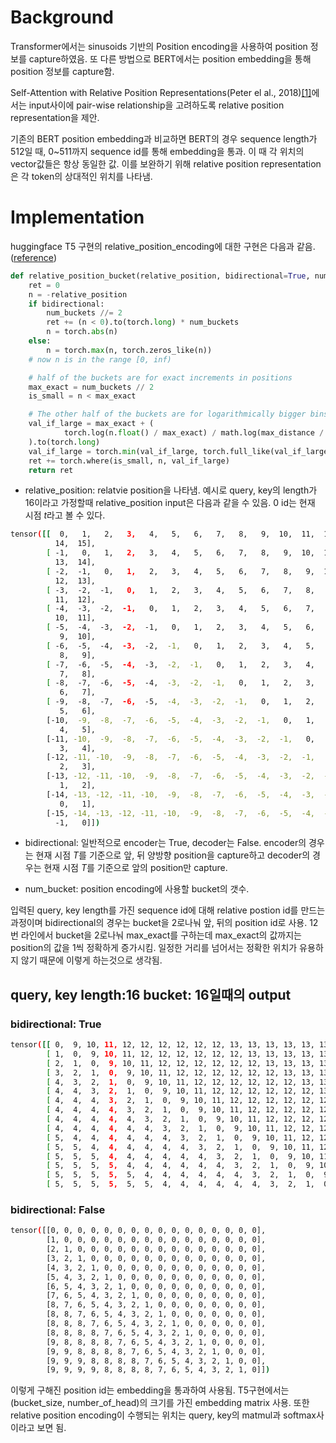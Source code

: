 # Background
Transformer에서는 sinusoids 기반의 Position encoding을 사용하여 position 정보를 capture하였음. 또 다른 방법으로 BERT에서는 position embedding을 통해 position 정보를 capture함.

Self-Attention with Relative Position Representations(Peter el al., 2018)[[1]](https://arxiv.org/abs/1803.02155)에서는 input사이에 pair-wise relationship을 고려하도록 relative position representation을 제안.

기존의 BERT position embedding과 비교하면 BERT의 경우 sequence length가 512일 때, 0~511까지 sequence id를 통해 embedding을 통과. 이 때 각 위치의 vector값들은 항상 동일한 값. 이를 보완하기 위해 relative position representation은 각 token의 상대적인 위치를 나타냄.


# Implementation
huggingface T5 구현의 relative_position_encoding에 대한 구현은 다음과 같음.([reference](https://github.com/huggingface/transformers/blob/master/src/transformers/modeling_t5.py#L232))
```python
def relative_position_bucket(relative_position, bidirectional=True, num_buckets=32, max_distance=128):
    ret = 0
    n = -relative_position
    if bidirectional:
        num_buckets //= 2
        ret += (n < 0).to(torch.long) * num_buckets
        n = torch.abs(n)
    else:
        n = torch.max(n, torch.zeros_like(n))
    # now n is in the range [0, inf)

    # half of the buckets are for exact increments in positions
    max_exact = num_buckets // 2
    is_small = n < max_exact

    # The other half of the buckets are for logarithmically bigger bins in positions up to max_distance
    val_if_large = max_exact + (
            torch.log(n.float() / max_exact) / math.log(max_distance / max_exact) * (num_buckets - max_exact)
    ).to(torch.long)
    val_if_large = torch.min(val_if_large, torch.full_like(val_if_large, num_buckets - 1))
    ret += torch.where(is_small, n, val_if_large)
    return ret
```

* relative_position: relatvie position을 나타냄. 예시로 query, key의 length가 16이라고 가정할때 relative_position input은 다음과 같을 수 있음. 0 id는 현재 시점 $t$라고 볼 수 있다.
```bash
tensor([[  0,   1,   2,   3,   4,   5,   6,   7,   8,   9,  10,  11,  12,  13,
          14,  15],
        [ -1,   0,   1,   2,   3,   4,   5,   6,   7,   8,   9,  10,  11,  12,
          13,  14],
        [ -2,  -1,   0,   1,   2,   3,   4,   5,   6,   7,   8,   9,  10,  11,
          12,  13],
        [ -3,  -2,  -1,   0,   1,   2,   3,   4,   5,   6,   7,   8,   9,  10,
          11,  12],
        [ -4,  -3,  -2,  -1,   0,   1,   2,   3,   4,   5,   6,   7,   8,   9,
          10,  11],
        [ -5,  -4,  -3,  -2,  -1,   0,   1,   2,   3,   4,   5,   6,   7,   8,
           9,  10],
        [ -6,  -5,  -4,  -3,  -2,  -1,   0,   1,   2,   3,   4,   5,   6,   7,
           8,   9],
        [ -7,  -6,  -5,  -4,  -3,  -2,  -1,   0,   1,   2,   3,   4,   5,   6,
           7,   8],
        [ -8,  -7,  -6,  -5,  -4,  -3,  -2,  -1,   0,   1,   2,   3,   4,   5,
           6,   7],
        [ -9,  -8,  -7,  -6,  -5,  -4,  -3,  -2,  -1,   0,   1,   2,   3,   4,
           5,   6],
        [-10,  -9,  -8,  -7,  -6,  -5,  -4,  -3,  -2,  -1,   0,   1,   2,   3,
           4,   5],
        [-11, -10,  -9,  -8,  -7,  -6,  -5,  -4,  -3,  -2,  -1,   0,   1,   2,
           3,   4],
        [-12, -11, -10,  -9,  -8,  -7,  -6,  -5,  -4,  -3,  -2,  -1,   0,   1,
           2,   3],
        [-13, -12, -11, -10,  -9,  -8,  -7,  -6,  -5,  -4,  -3,  -2,  -1,   0,
           1,   2],
        [-14, -13, -12, -11, -10,  -9,  -8,  -7,  -6,  -5,  -4,  -3,  -2,  -1,
           0,   1],
        [-15, -14, -13, -12, -11, -10,  -9,  -8,  -7,  -6,  -5,  -4,  -3,  -2,
          -1,   0]])
```

* bidirectional: 일반적으로 encoder는 True, decoder는 False. encoder의 경우는 현재 시점 $T$를 기준으로 앞, 뒤 양방향 position을 capture하고 decoder의 경우는 현재 시점 $T$를 기준으로 앞의 position만 capture.

* num_bucket: position encoding에 사용할 bucket의 갯수.

입력된 query, key length를 가진 sequence id에 대해 relative postion id를 만드는 과정이며 bidirectional의 경우는 bucket을 2로나눠 앞, 뒤의 position id로 사용. 12번 라인에서 bucket을 2로나눠 max_exact를 구하는데 max_exact의 값까지는 position의 값을 1씩 정확하게 증가시킴. 일정한 거리를 넘어서는 정확한 위치가 유용하지 않기 때문에 이렇게 하는것으로 생각됨.


## query, key length:16 bucket: 16일때의 output
### bidirectional: True
```bash
tensor([[ 0,  9, 10, 11, 12, 12, 12, 12, 12, 12, 13, 13, 13, 13, 13, 13],
        [ 1,  0,  9, 10, 11, 12, 12, 12, 12, 12, 12, 13, 13, 13, 13, 13],
        [ 2,  1,  0,  9, 10, 11, 12, 12, 12, 12, 12, 12, 13, 13, 13, 13],
        [ 3,  2,  1,  0,  9, 10, 11, 12, 12, 12, 12, 12, 12, 13, 13, 13],
        [ 4,  3,  2,  1,  0,  9, 10, 11, 12, 12, 12, 12, 12, 12, 13, 13],
        [ 4,  4,  3,  2,  1,  0,  9, 10, 11, 12, 12, 12, 12, 12, 12, 13],
        [ 4,  4,  4,  3,  2,  1,  0,  9, 10, 11, 12, 12, 12, 12, 12, 12],
        [ 4,  4,  4,  4,  3,  2,  1,  0,  9, 10, 11, 12, 12, 12, 12, 12],
        [ 4,  4,  4,  4,  4,  3,  2,  1,  0,  9, 10, 11, 12, 12, 12, 12],
        [ 4,  4,  4,  4,  4,  4,  3,  2,  1,  0,  9, 10, 11, 12, 12, 12],
        [ 5,  4,  4,  4,  4,  4,  4,  3,  2,  1,  0,  9, 10, 11, 12, 12],
        [ 5,  5,  4,  4,  4,  4,  4,  4,  3,  2,  1,  0,  9, 10, 11, 12],
        [ 5,  5,  5,  4,  4,  4,  4,  4,  4,  3,  2,  1,  0,  9, 10, 11],
        [ 5,  5,  5,  5,  4,  4,  4,  4,  4,  4,  3,  2,  1,  0,  9, 10],
        [ 5,  5,  5,  5,  5,  4,  4,  4,  4,  4,  4,  3,  2,  1,  0,  9],
        [ 5,  5,  5,  5,  5,  5,  4,  4,  4,  4,  4,  4,  3,  2,  1,  0]])
```

### bidirectional: False
```bash
tensor([[0, 0, 0, 0, 0, 0, 0, 0, 0, 0, 0, 0, 0, 0, 0, 0],
        [1, 0, 0, 0, 0, 0, 0, 0, 0, 0, 0, 0, 0, 0, 0, 0],
        [2, 1, 0, 0, 0, 0, 0, 0, 0, 0, 0, 0, 0, 0, 0, 0],
        [3, 2, 1, 0, 0, 0, 0, 0, 0, 0, 0, 0, 0, 0, 0, 0],
        [4, 3, 2, 1, 0, 0, 0, 0, 0, 0, 0, 0, 0, 0, 0, 0],
        [5, 4, 3, 2, 1, 0, 0, 0, 0, 0, 0, 0, 0, 0, 0, 0],
        [6, 5, 4, 3, 2, 1, 0, 0, 0, 0, 0, 0, 0, 0, 0, 0],
        [7, 6, 5, 4, 3, 2, 1, 0, 0, 0, 0, 0, 0, 0, 0, 0],
        [8, 7, 6, 5, 4, 3, 2, 1, 0, 0, 0, 0, 0, 0, 0, 0],
        [8, 8, 7, 6, 5, 4, 3, 2, 1, 0, 0, 0, 0, 0, 0, 0],
        [8, 8, 8, 7, 6, 5, 4, 3, 2, 1, 0, 0, 0, 0, 0, 0],
        [8, 8, 8, 8, 7, 6, 5, 4, 3, 2, 1, 0, 0, 0, 0, 0],
        [9, 8, 8, 8, 8, 7, 6, 5, 4, 3, 2, 1, 0, 0, 0, 0],
        [9, 9, 8, 8, 8, 8, 7, 6, 5, 4, 3, 2, 1, 0, 0, 0],
        [9, 9, 9, 8, 8, 8, 8, 7, 6, 5, 4, 3, 2, 1, 0, 0],
        [9, 9, 9, 9, 8, 8, 8, 8, 7, 6, 5, 4, 3, 2, 1, 0]])
```

이렇게 구해진 position id는 embedding을 통과하여 사용됨. T5구현에서는 (bucket_size, number_of_head)의 크기를 가진 embedding matrix 사용. 또한 relative position encoding이 수행되는 위치는 query, key의 matmul과 softmax사이라고 보면 됨.
